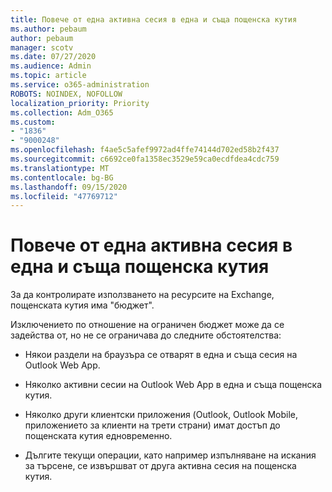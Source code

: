 ```yaml
---
title: Повече от една активна сесия в една и съща пощенска кутия
ms.author: pebaum
author: pebaum
manager: scotv
ms.date: 07/27/2020
ms.audience: Admin
ms.topic: article
ms.service: o365-administration
ROBOTS: NOINDEX, NOFOLLOW
localization_priority: Priority
ms.collection: Adm_O365
ms.custom:
- "1836"
- "9000248"
ms.openlocfilehash: f4ae5c5afef9972ad4ffe74144d702ed58b2f437
ms.sourcegitcommit: c6692ce0fa1358ec3529e59ca0ecdfdea4cdc759
ms.translationtype: MT
ms.contentlocale: bg-BG
ms.lasthandoff: 09/15/2020
ms.locfileid: "47769712"
---
```

# <a name="multiple-active-sessions-to-the-same-mailbox"></a>Повече от една активна сесия в една и съща пощенска кутия

За да контролирате използването на ресурсите на Exchange, пощенската кутия има "бюджет".

Изключението по отношение на ограничен бюджет може да се задейства от, но не се ограничава до следните обстоятелства:

- Някои раздели на браузъра се отварят в една и съща сесия на Outlook Web App.

- Няколко активни сесии на Outlook Web App в една и съща пощенска кутия.

- Няколко други клиентски приложения (Outlook, Outlook Mobile, приложението за клиенти на трети страни) имат достъп до пощенската кутия едновременно.

- Дългите текущи операции, като например изпълняване на искания за търсене, се извършват от друга активна сесия на пощенска кутия.

